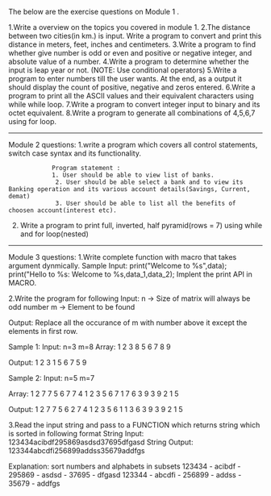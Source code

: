 The below are the exercise questions on Module 1 . 

1.Write a overview on the topics you covered in module 1.
2.The distance between two cities(in km.) is input. Write a program to convert and print this distance in meters, feet, inches and centimeters.
3.Write a program to find whether give number is odd or even and positive or negative integer, and absolute value of a number.
4.Write a program to determine whether the input is leap year or not. (NOTE: Use conditional operators)
5.Write a program to enter numbers till the user wants. At the end, as a output it should display the count of positive, negative and zeros entered.
6.Write a program to print all the ASCII values and their equivalent characters using while while loop.
7.Write a program to convert integer input to binary and its octet equivalent.
8.Write a program to generate all combinations of 4,5,6,7 using for loop.

_______________________________________________________________________________________________________________________________________________________________________

Module 2 questions:
1.write a program which covers all control statements, switch case syntax and its functionality.

                Program statement : 
                1. User should be able to view list of banks.
                 2. User should be able select a bank and to view its Banking operation and its various account details(Savings, Current, demat)
                 3. User should be able to list all the benefits of choosen account(interest etc).

2. Write a program to print full, inverted, half pyramid(rows = 7) using while and for loop(nested)

____________________________________________________________________________________________________________________________________________________________________

Module 3 questions:
1.Write complete function with macro that takes argument dynmically.
Sample Input:
        print("Welcome to %s",data);
        print("Hello to %s: Welcome to %s,data_1,data_2);
       Implent the print API in MACRO.

2.Write the program for following
Input:
n -> Size of matrix will always be odd number
m -> Element to be found

Output:
Replace all the occurance of m with number above it  except the elements in first row.

Sample 1:
Input:
n=3
m=8
Array:
1 2 3
8 5 6
7 8 9

Output:
1 2 3
1 5 6
7 5 9

Sample 2:
Input:
n=5
m=7

Array:
1 2 7 7 5
6 7 7 4 1
2 3 5 6 7
1 7 6 3 9
3 9 2 1 5

Output:
1 2 7 7 5
6 2 7 4 1
2 3 5 6 1
1 3 6 3 9
3 9 2 1 5

3.Read the input string and pass to a FUNCTION which returns string which is sorted in following format
String Input:
123434acibdf295869asdsd37695dfgasd
String Output:
123344abcdfi256899addss35679addfgs

Explanation:
sort numbers and alphabets in subsets
123434 - acibdf - 295869 - asdsd - 37695 - dfgasd
123344 - abcdfi - 256899 - addss - 35679 - addfgs
